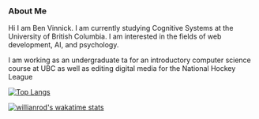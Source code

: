 ### About Me
Hi I am Ben Vinnick. I am currently studying Cognitive Systems at the University of British Columbia. 
I am interested in the fields of web development, AI, and psychology.

I am working as an undergraduate ta for an introductory computer science course at UBC as well as editing digital media for the National Hockey League

[![Top Langs](https://github-readme-stats.vercel.app/api/top-langs/?username=bonvee-99&langs_count=8)](https://github.com/bonvee-99/github-readme-stats)

[![willianrod's wakatime stats](https://github-readme-stats.vercel.app/api/wakatime?username=bonvee-99)](https://github.com/bonvee-99/github-readme-stats)

